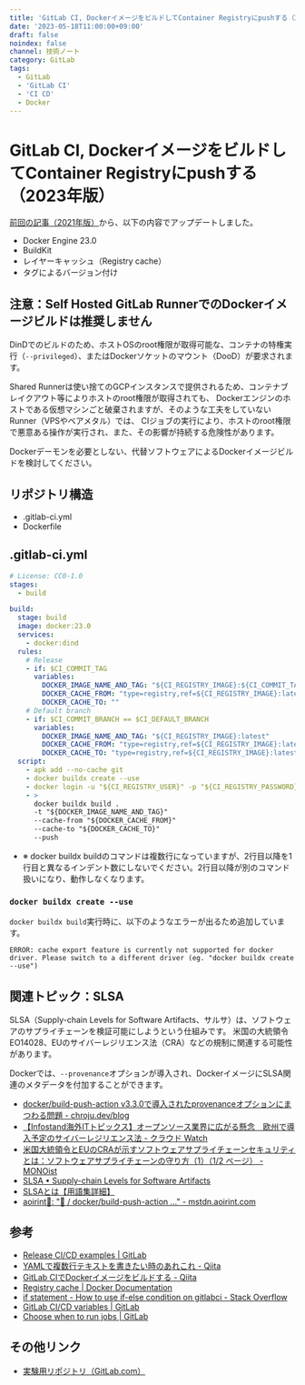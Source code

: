 ```yaml
---
title: 'GitLab CI, DockerイメージをビルドしてContainer Registryにpushする（2023年版）'
date: '2023-05-18T11:00:00+09:00'
draft: false
noindex: false
channel: 技術ノート
category: GitLab
tags:
  - GitLab
  - 'GitLab CI'
  - 'CI CD'
  - Docker
---
```

# GitLab CI, DockerイメージをビルドしてContainer Registryにpushする（2023年版）

[前回の記事（2021年版）](/entry/2021/gitlab_ci_docker_registry/)から、以下の内容でアップデートしました。

- Docker Engine 23.0
- BuildKit
- レイヤーキャッシュ（Registry cache）
- タグによるバージョン付け

## 注意：Self Hosted GitLab RunnerでのDockerイメージビルドは推奨しません

DinDでのビルドのため、ホストOSのroot権限が取得可能な、コンテナの特権実行（`--privileged`）、またはDockerソケットのマウント（DooD）が要求されます。

Shared Runnerは使い捨てのGCPインスタンスで提供されるため、コンテナブレイクアウト等によりホストのroot権限が取得されても、
Dockerエンジンのホストである仮想マシンごと破棄されますが、そのような工夫をしていないRunner（VPSやベアメタル）では、
CIジョブの実行により、ホストのroot権限で悪意ある操作が実行され、また、その影響が持続する危険性があります。

Dockerデーモンを必要としない、代替ソフトウェアによるDockerイメージビルドを検討してください。

## リポジトリ構造

- .gitlab-ci.yml
- Dockerfile

## .gitlab-ci.yml

```yaml
# License: CC0-1.0
stages:
  - build

build:
  stage: build
  image: docker:23.0
  services:
    - docker:dind
  rules:
    # Release
    - if: $CI_COMMIT_TAG
      variables:
        DOCKER_IMAGE_NAME_AND_TAG: "${CI_REGISTRY_IMAGE}:${CI_COMMIT_TAG}"
        DOCKER_CACHE_FROM: "type=registry,ref=${CI_REGISTRY_IMAGE}:latest-buildcache"
        DOCKER_CACHE_TO: ""
    # Default branch
    - if: $CI_COMMIT_BRANCH == $CI_DEFAULT_BRANCH
      variables:
        DOCKER_IMAGE_NAME_AND_TAG: "${CI_REGISTRY_IMAGE}:latest"
        DOCKER_CACHE_FROM: "type=registry,ref=${CI_REGISTRY_IMAGE}:latest-buildcache"
        DOCKER_CACHE_TO: "type=registry,ref=${CI_REGISTRY_IMAGE}:latest-buildcache,mode=max"
  script:
    - apk add --no-cache git
    - docker buildx create --use
    - docker login -u "${CI_REGISTRY_USER}" -p "${CI_REGISTRY_PASSWORD}" "${CI_REGISTRY}"
    - >
      docker buildx build .
      -t "${DOCKER_IMAGE_NAME_AND_TAG}"
      --cache-from "${DOCKER_CACHE_FROM}"
      --cache-to "${DOCKER_CACHE_TO}"
      --push
```

- ※ docker buildx buildのコマンドは複数行になっていますが、2行目以降を1行目と異なるインデント数にしないでください。2行目以降が別のコマンド扱いになり、動作しなくなります。

### `docker buildx create --use`

`docker buildx build`実行時に、以下のようなエラーが出るため追加しています。

```
ERROR: cache export feature is currently not supported for docker driver. Please switch to a different driver (eg. "docker buildx create --use")
```

## 関連トピック：SLSA

SLSA（Supply-chain Levels for Software Artifacts、サルサ）は、ソフトウェアのサプライチェーンを検証可能にしようという仕組みです。
米国の大統領令EO14028、EUのサイバーレジリエンス法（CRA）などの規制に関連する可能性があります。

Dockerでは、`--provenance`オプションが導入され、DockerイメージにSLSA関連のメタデータを付加することができます。

- [docker/build-push-action v3.3.0で導入されたprovenanceオプションにまつわる問題 - chroju.dev/blog](https://chroju.dev/blog/docker_buildx_slsa_provenance)
- [【Infostand海外ITトピックス】オープンソース業界に広がる懸念　欧州で導入予定のサイバーレジリエンス法 - クラウド Watch](https://cloud.watch.impress.co.jp/docs/column/infostand/1497776.html)
- [米国大統領令とEUのCRAが示すソフトウェアサプライチェーンセキュリティとは：ソフトウェアサプライチェーンの守り方（1）（1/2 ページ） - MONOist](https://monoist.itmedia.co.jp/mn/articles/2212/06/news004.html)
- [SLSA • Supply-chain Levels for Software Artifacts](https://slsa.dev/)
- [SLSAとは【用語集詳細】](https://www.sompocybersecurity.com/column/glossary/slsa)
- [aoirint🎐: "👀 / docker/build-push-action …" - mstdn.aoirint.com](https://mstdn.aoirint.com/@aoirint/110224046831353435)

## 参考

- [Release CI/CD examples | GitLab](https://docs.gitlab.com/ee/user/project/releases/release_cicd_examples.html)
- [YAMLで複数行テキストを書きたい時のあれこれ - Qiita](https://qiita.com/jerrywdlee/items/d5d31c10617ec7342d56)
- [GitLab CIでDockerイメージをビルドする - Qiita](https://qiita.com/MH35JP/items/ba2147b8d153a1500899#buildx%E3%82%92%E4%BD%BF%E3%81%84%E3%81%9F%E3%81%84)
- [Registry cache | Docker Documentation](https://docs.docker.com/build/cache/backends/registry/)
- [if statement - How to use if-else condition on gitlabci - Stack Overflow](https://stackoverflow.com/questions/54761464/how-to-use-if-else-condition-on-gitlabci)
- [GitLab CI/CD variables | GitLab](https://docs.gitlab.com/ee/ci/variables/)
- [Choose when to run jobs | GitLab](https://docs.gitlab.com/ee/ci/jobs/job_control.html)

## その他リンク

- [実験用リポジトリ（GitLab.com）](https://gitlab.com/aoirint/docker_ci_example)
